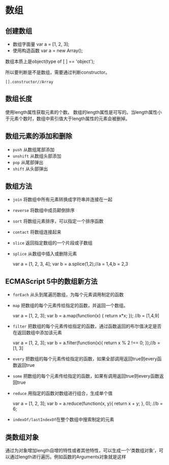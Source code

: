 # 数组

## 创建数组

* 数组字面量 var a = [1, 2, 3];
* 使用构造函数 var a  = new Array();

数组本质上是object(type of [ ] == 'object');

所以要判断是不是数组，需要通过判断constructor。

`[].constructor//Array`

## 数组长度

使用length属性获取元素的个数。
数组的length属性是可写的。当length属性小于元素个数时，数组中索引值大于length属性的元素会被删掉。

## 数组元素的添加和删除

 * `push` 从数组尾部添加
 * `unshift` 从数组头部添加
 * `pop` 从尾部弹出
 * `shift` 从头部弹出

## 数组方法

* `join` 将数组中所有元素转换成字符串并连接在一起
* `reverse` 将数组中成员颠倒排序
* `sort` 将数组元素排序，可以指定一个排序函数
* `contact` 将数组连接起来
* `slice` 返回指定数组的一个片段或子数组
* `splice` 从数组中插入或删除元素


	var a = [1, 2, 3, 4];
	var b = a.splice(1,2);//a = 1,4,b = 2,3


## ECMAScript 5中的数组新方法

* `forEach` 从头到尾遍历数组，为每个元素调用制定的函数
* `map` 把数组的每个元素传给指定的函数，并返回一个数组。


	var a = [1, 2, 3];
	var b = a.map(function(x) {
		return x*x;
	});	//b = [1,4,9]


* `filter` 把数组的每个元素传给指定的函数，通过函数返回的布尔值决定是否在返回数组中添加该元素


	 var a = [1, 2, 3];
	 var b = a.filter(function(x){
		return x % 2 !== 0;
	});//b = [1, 3]


* `every` 把数组的每个元素传给指定的函数，如果全部调用返回true则every函数返回true
* `some` 把数组的每个元素传给指定的函数，如果有调用返回true则every函数返回true
* `reduce` 用指定的函数对数组进行组合，生成单个值


	var a = [1, 2, 3];
	var b = a.reduce(function(x, y){
		return x + y;
	}, 0); //b = 6;


* `indexOf/lastIndexOf`在整个数组中搜索制定的元素


## 类数组对象

通过为对象增加length自增的特性或者其他特性，可以生成一个‘类数组对象’，可以通过length进行遍历。例如函数的Arguments对象就是这样

